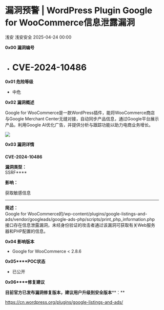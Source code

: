#  漏洞预警 | WordPress Plugin Google for WooCommerce信息泄露漏洞   
浅安  浅安安全   2025-04-24 00:00  
  
**0x00 漏洞编号**  
- # CVE-2024-10486  
  
**0x01 危险等级**  
- 中危  
  
**0x02 漏洞概述**  
  
Google for WooCommerce是一款WordPress插件，能将WooCommerce商店与Google Merchant Center无缝对接，自动同步产品信息，通过Google平台展示产品，利用Google AI优化广告，并提供分析与跟踪功能以助力电商业务增长。  
  
![](https://mmbiz.qpic.cn/sz_mmbiz_png/7stTqD182SUlKyAEbo36eib9nc0VoS9h2YUlepDAXnXj2CW0qYr23ia2KByOYKJQX0De99la7tfTBXRwyMbbzavg/640?wx_fmt=png&from=appmsg "")  
  
  
**0x03 漏洞详情**  
###   
  
**CVE-2024-10486**  
  
**漏洞类型：**  
SSRF****  
  
**影响：**  
  
获取敏感信息  
  
  
****  
  
**简述：**  
Google for WooCommerce的/wp-content/plugins/google-listings-and-ads/vendor/googleads/google-ads-php/scripts/print_php_information.php接口存在信息泄露漏洞，未经身份验证的攻击者通过该漏洞可获取有关Web服务器和PHP配置的信息。  
  
**0x04 影响版本**  
- Google for WooCommerce < 2.8.6  
  
**0x05****POC状态**  
- 已公开  
  
**0x06****修复建议**  
  
**目前官方已发布漏洞修复版本，建议用户升级到安全版本****：**  
  
https://cn.wordpress.org/plugins/google-listings-and-ads/  
  
  
  
